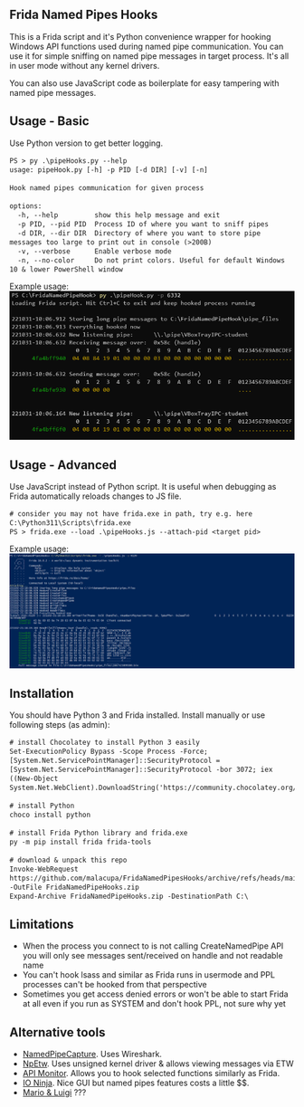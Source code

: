 ## Frida Named Pipes Hooks
This is a Frida script and it's Python convenience wrapper for hooking Windows API functions used during named pipe communication. You can use it for simple sniffing on named pipe messages in target process. It's all in user mode without any kernel drivers.

You can also use JavaScript code as boilerplate for easy tampering with named pipe messages.

## Usage - Basic
Use Python version to get better logging.

```
PS > py .\pipeHooks.py --help
usage: pipeHook.py [-h] -p PID [-d DIR] [-v] [-n]

Hook named pipes communication for given process

options:
  -h, --help         show this help message and exit
  -p PID, --pid PID  Process ID of where you want to sniff pipes
  -d DIR, --dir DIR  Directory of where you want to store pipe messages too large to print out in console (>200B)
  -v, --verbose      Enable verbose mode
  -n, --no-color     Do not print colors. Useful for default Windows 10 & lower PowerShell window
```

Example usage:
![Example basic usage in Python](https://raw.githubusercontent.com/malacupa/FridaNamedPipesHooks/main/img/example-py.png)

## Usage - Advanced
Use JavaScript instead of Python script. It is useful when debugging as Frida automatically reloads changes to JS file.

```
# consider you may not have frida.exe in path, try e.g. here C:\Python311\Scripts\frida.exe
PS > frida.exe --load .\pipeHooks.js --attach-pid <target pid>
```

Example usage:
![Example basic usage in JS](https://raw.githubusercontent.com/malacupa/FridaNamedPipesHooks/main/img/example-js.png)

## Installation
You should have Python 3 and Frida installed. Install manually or use following steps (as admin):

```
# install Chocolatey to install Python 3 easily
Set-ExecutionPolicy Bypass -Scope Process -Force; [System.Net.ServicePointManager]::SecurityProtocol = [System.Net.ServicePointManager]::SecurityProtocol -bor 3072; iex ((New-Object System.Net.WebClient).DownloadString('https://community.chocolatey.org/install.ps1'))

# install Python
choco install python

# install Frida Python library and frida.exe
py -m pip install frida frida-tools

# download & unpack this repo
Invoke-WebRequest https://github.com/malacupa/FridaNamedPipesHooks/archive/refs/heads/main.zip -OutFile FridaNamedPipeHooks.zip
Expand-Archive FridaNamedPipeHooks.zip -DestinationPath C:\
```

## Limitations

  * When the process you connect to is not calling CreateNamedPipe API you will only see messages sent/received on handle and not readable name
  * You can't hook lsass and similar as Frida runs in usermode and PPL processes can't be hooked from that perspective
  * Sometimes you get access denied errors or won't be able to start Frida at all even if you run as SYSTEM and don't hook PPL, not sure why yet

## Alternative tools

  * [NamedPipeCapture](https://github.com/Vatyx/NamedPipeCapture). Uses Wireshark.
  * [NpEtw](https://github.com/kobykahane/NpEtw). Uses unsigned kernel driver & allows viewing messages via ETW
  * [API Monitor](http://www.rohitab.com/apimonitor). Allows you to hook selected functions similarly as Frida.
  * [IO Ninja](https://ioninja.com/plugins/pipe-monitor.html). Nice GUI but named pipes features costs a little $$.
  * [Mario & Luigi](https://github.com/OmerYa/Named-Pipe-Sniffer) ???

